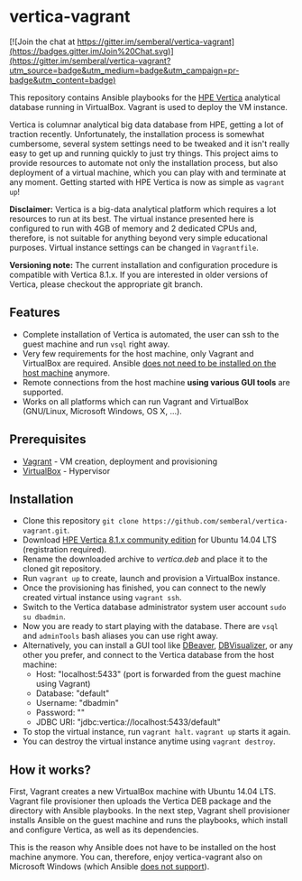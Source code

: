 # vertica-vagrant

[![Join the chat at https://gitter.im/semberal/vertica-vagrant](https://badges.gitter.im/Join%20Chat.svg)](https://gitter.im/semberal/vertica-vagrant?utm_source=badge&utm_medium=badge&utm_campaign=pr-badge&utm_content=badge)

This repository contains Ansible playbooks for the [HPE Vertica](http://www.vertica.com/) analytical database running in VirtualBox. Vagrant is used to deploy the VM instance.

Vertica is columnar analytical big data database from HPE, getting a lot of traction recently. Unfortunately, the installation process is somewhat cumbersome, several system settings need to be tweaked and it isn't really easy to get up and running quickly to just try things. This project aims to provide resources to automate not only the installation process, but also deployment of a virtual machine, which you can play with and terminate at any moment. Getting started with HPE Vertica is now as simple as `vagrant up`!

**Disclaimer:** Vertica is a big-data analytical platform which requires a lot resources to run at its best. The virtual instance presented here is configured to run with 4GB of memory and 2 dedicated CPUs and, therefore, is not suitable for anything beyond very simple educational purposes. Virtual instance settings can be changed in `Vagrantfile`.

**Versioning note:** The current installation and configuration procedure is compatible with Vertica 8.1.x. If you are interested in older versions of Vertica, please checkout the appropriate git branch.


## Features

* Complete installation of Vertica is automated, the user can ssh to the guest machine and run `vsql` right away.
* Very few requirements for the host machine, only Vagrant and VirtualBox are required. Ansible [does not need to be installed on the host machine](https://github.com/semberal/vertica-vagrant/pull/2) anymore.
* Remote connections from the host machine **using various GUI tools** are supported.
* Works on all platforms which can run Vagrant and VirtualBox (GNU/Linux, Microsoft Windows, OS X, ...).


## Prerequisites

* [Vagrant](http://vagrantup.com/) - VM creation, deployment and provisioning
* [VirtualBox](https://www.virtualbox.org/) - Hypervisor


## Installation

* Clone this repository `git clone https://github.com/semberal/vertica-vagrant.git`.
* Download [HPE Vertica 8.1.x community edition](https://my.vertica.com/download-community-edition/) for Ubuntu 14.04 LTS (registration required).
* Rename the downloaded archive to *vertica.deb* and place it to the cloned git repository.
* Run `vagrant up` to create, launch and provision a VirtualBox instance.
* Once the provisioning has finished, you can connect to the newly created virtual instance using `vagrant ssh`.
* Switch to the Vertica database administrator system user account `sudo su dbadmin`.
* Now you are ready to start playing with the database. There are `vsql` and `adminTools` bash aliases you can use right away.
* Alternatively, you can install a GUI tool like [DBeaver](http://dbeaver.jkiss.org/), [DBVisualizer](https://www.dbvis.com/), or any other you prefer, and connect to the Vertica database from the host machine:
  * Host: "localhost:5433" (port is forwarded from the guest machine using Vagrant)
  * Database: "default"
  * Username: "dbadmin"
  * Password: ""
  * JDBC URI: "jdbc:vertica://localhost:5433/default"
* To stop the virtual instance, run `vagrant halt`. `vagrant up` starts it again.
* You can destroy the virtual instance anytime using `vagrant destroy`.


## How it works?

First, Vagrant creates a new VirtualBox machine with Ubuntu 14.04 LTS. Vagrant file provisioner then uploads the Vertica DEB package and the directory with Ansible playbooks. In the next step, Vagrant shell provisioner installs Ansible on the guest machine and runs the playbooks, which install and configure Vertica, as well as its dependencies.

This is the reason why Ansible does not have to be installed on the host machine anymore. You can, therefore, enjoy vertica-vagrant also on Microsoft Windows (which Ansible [does not support](http://docs.ansible.com/intro_installation.html#control-machine-requirements)).
